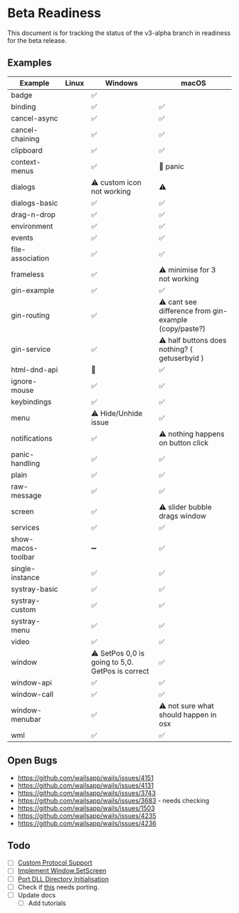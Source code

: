 # Beta Readiness

This document is for tracking the status of the v3-alpha branch in readiness for the beta release.

## Examples

| Example            | Linux | Windows                                          | macOS                                                 |
|--------------------|-------|--------------------------------------------------|-------------------------------------------------------|
| badge              |       | ✅                                                |                                                       |
| binding            |       | ✅                                                | ✅                                                     |
| cancel-async       |       | ✅                                                | ✅                                                     |
| cancel-chaining    |       | ✅                                                | ✅                                                     |
| clipboard          |       | ✅                                                | ✅                                                     |
| context-menus      |       | ✅                                                | 🚫 panic                                              |
| dialogs            |       | ⚠️ custom icon not working                       | ⚠️                                                    |
| dialogs-basic      |       | ✅                                                | ✅                                                     |
| drag-n-drop        |       | ✅                                                | ✅                                                     |
| environment        |       | ✅                                                | ✅                                                     |
| events             |       | ✅                                                | ✅                                                     |
| file-association   |       | ✅                                                | ✅                                                     |
| frameless          |       | ✅                                                | ⚠️ minimise for 3 not working                         |
| gin-example        |       | ✅                                                | ✅                                                     |
| gin-routing        |       | ✅                                                | ⚠️ cant see difference from gin-example (copy/paste?) |
| gin-service        |       | ✅                                                | ⚠️ half buttons does nothing? ( getuserbyid )         |
| html-dnd-api       |       | 🚫                                               | ✅                                                     |
| ignore-mouse       |       | ✅                                                | ✅                                                     |
| keybindings        |       | ✅                                                | ✅                                                     |
| menu               |       | ⚠️ Hide/Unhide issue                             | ✅                                                     |
| notifications      |       | ✅                                                | ⚠️ nothing happens on button click                    |
| panic-handling     |       | ✅                                                | ✅                                                     |
| plain              |       | ✅                                                | ✅                                                     |
| raw-message        |       | ✅                                                | ✅                                                     |
| screen             |       | ✅                                                | ⚠️ slider bubble drags window                         |
| services           |       | ✅                                                | ✅                                                     |
| show-macos-toolbar |       | ➖                                                | ✅                                                     |
| single-instance    |       | ✅                                                | ✅                                                     |
| systray-basic      |       | ✅                                                | ✅                                                     |
| systray-custom     |       | ✅                                                | ✅                                                     |
| systray-menu       |       | ✅                                                | ✅                                                     |
| video              |       | ✅                                                | ✅                                                     |
| window             |       | ⚠️ SetPos 0,0 is going to 5,0. GetPos is correct | ✅                                                     |
| window-api         |       | ✅                                                | ✅                                                     |
| window-call        |       | ✅                                                | ✅                                                     |
| window-menubar     |       | ✅                                                | ⚠️ not sure what should happen in osx                 |
| wml                |       | ✅                                                | ✅                                                     |

## Open Bugs

- https://github.com/wailsapp/wails/issues/4151
- https://github.com/wailsapp/wails/issues/4131
- https://github.com/wailsapp/wails/issues/3743
- https://github.com/wailsapp/wails/issues/3683 - needs checking
- https://github.com/wailsapp/wails/issues/1503
- https://github.com/wailsapp/wails/issues/4235
- https://github.com/wailsapp/wails/issues/4236

## Todo

- [ ] [Custom Protocol Support](https://github.com/wailsapp/wails/issues/4026)
- [ ] [Implement Window.SetScreen](https://github.com/wailsapp/wails/issues/4000)
- [ ] [Port DLL Directory Initialisation](https://github.com/wailsapp/wails/pull/4207)
- [ ] Check if [this](https://github.com/wailsapp/wails/pull/4047#issuecomment-2814676117) needs porting.
- [ ] Update docs
  - [ ] Add tutorials
